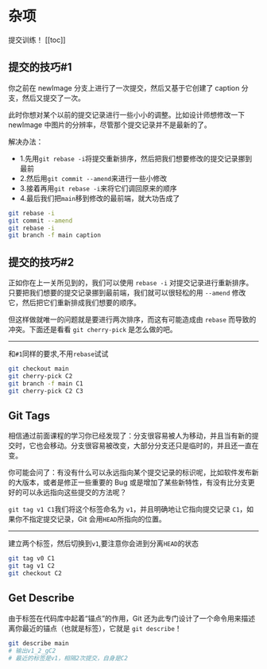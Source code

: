 
# 杂项
提交训练！
[[toc]]
## 提交的技巧#1

你之前在 newImage 分支上进行了一次提交，然后又基于它创建了 caption 分支，然后又提交了一次。

此时你想对某个以前的提交记录进行一些小小的调整。比如设计师想修改一下 newImage 中图片的分辨率，尽管那个提交记录并不是最新的了。

解决办法：
- 1.先用`git rebase -i`将提交重新排序，然后把我们想要修改的提交记录挪到最前
- 2.然后用`git commit --amend`来进行一些小修改
- 3.接着再用`git rebase -i`来将它们调回原来的顺序
- 4.最后我们把`main`移到修改的最前端，就大功告成了
```bash
git rebase -i
git commit --amend
git rebase -i
git branch -f main caption
```
## 提交的技巧#2

正如你在上一关所见到的，我们可以使用 `rebase -i` 对提交记录进行重新排序。只要把我们想要的提交记录挪到最前端，我们就可以很轻松的用 `--amend` 修改它，然后把它们重新排成我们想要的顺序。

但这样做就唯一的问题就是要进行两次排序，而这有可能造成由 `rebase` 而导致的冲突。下面还是看看 `git cherry-pick` 是怎么做的吧。
***
和`#1`同样的要求,不用`rebase`试试
```bash
git checkout main
git cherry-pick C2
git branch -f main C1
git cherry-pick C2 C3
```
## Git Tags
相信通过前面课程的学习你已经发现了：分支很容易被人为移动，并且当有新的提交时，它也会移动。分支很容易被改变，大部分分支还只是临时的，并且还一直在变。

你可能会问了：有没有什么可以永远指向某个提交记录的标识呢，比如软件发布新的大版本，或者是修正一些重要的 Bug 或是增加了某些新特性，有没有比分支更好的可以永远指向这些提交的方法呢？

`git tag v1 C1`我们将这个标签命名为 `v1`，并且明确地让它指向提交记录 `C1`，如果你不指定提交记录，Git 会用` HEAD `所指向的位置。
***
建立两个标签，然后切换到`v1`,要注意你会进到分离`HEAD`的状态
```bash
git tag v0 C1
git tag v1 C2
git checkout C2
```
## Get Describe
由于标签在代码库中起着“锚点”的作用，Git 还为此专门设计了一个命令用来描述离你最近的锚点（也就是标签），它就是 `git describe`！
```bash
git describe main
# 输出v1_2_gC2
# 最近的标签是v1，相隔2次提交，自身是C2
```
